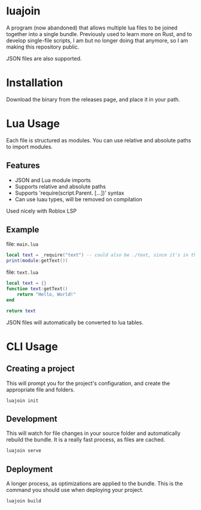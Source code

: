 # luajoin

A program (now abandoned) that allows multiple lua files to be joined together into a single bundle.
Previously used to learn more on Rust, and to develop single-file scripts, I am but no longer doing that anymore, so I am making this repository public.

JSON files are also supported.

# Installation

Download the binary from the releases page, and
place it in your path.

# Lua Usage

Each file is structured as modules. You can use
relative and absolute paths to import
modules.

## Features
- JSON and Lua module imports
- Supports relative and absolute paths
- Supports 'require(script.Parent. [...])' syntax
- Can use luau types, will be removed on compilation

Used nicely with Roblox LSP

## Example

file: `main.lua`

```lua
local text = _require("text") -- could also be ./text, since it's in the same dir
print(module:getText())
```

file: `text.lua`

```lua
local text = {}
function text:getText()
    return "Hello, World!"
end

return text
```

JSON files will automatically be converted to lua
tables.

# CLI Usage

## Creating a project

This will prompt you for the project's configuration,
and create the appropriate file and folders.

```
luajoin init
```

## Development

This will watch for file changes in your source
folder and automatically rebuild the bundle. It is a
really fast process, as files are cached.

```
luajoin serve
```

## Deployment

A longer process, as optimizations are applied to the
bundle. This is the command you should use when
deploying your project.

```
luajoin build
```
